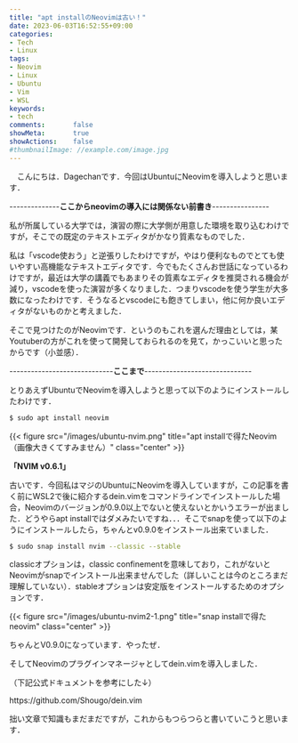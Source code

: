 ```yaml
---
title: "apt installのNeovimは古い！"
date: 2023-06-03T16:52:55+09:00
categories:
- Tech
- Linux
tags:
- Neovim
- Linux
- Ubuntu
- Vim
- WSL
keywords:
- tech
comments:       false
showMeta:       true
showActions:    false
#thumbnailImage: //example.com/image.jpg
---
```


　こんにちは．Dagechanです．今回はUbuntuにNeovimを導入しようと思います．
<!--more-->

--------------**ここからneovimの導入には関係ない前書き**----------------

私が所属している大学では，演習の際に大学側が用意した環境を取り込むわけですが，そこでの既定のテキストエディタがかなり質素なものでした．

私は「vscode使おう」と逆張りしたわけですが，やはり便利なものでとても使いやすい高機能なテキストエディタです．今でもたくさんお世話になっているわけですが，最近は大学の講義でもあまりその質素なエディタを推奨される機会が減り，vscodeを使った演習が多くなりました．つまりvscodeを使う学生が大多数になったわけです．そうなるとvscodeにも飽きてしまい，他に何か良いエディタがないものかと考えました．

そこで見つけたのがNeovimです．というのもこれを選んだ理由としては，某Youtuberの方がこれを使って開発しておられるのを見て，かっこいいと思ったからです（小並感）．

-----------------------------**ここまで**------------------------------

とりあえずUbuntuでNeovimを導入しようと思って以下のようにインストールしたわけです．

```bash
$ sudo apt install neovim
```
{{< figure src="/images/ubuntu-nvim.png" title="apt installで得たNeovim（画像大きくてすみません）" class="center" >}}

**<p>「NVIM v0.6.1」</p>**
古いです．今回私はマジのUbuntuにNeovimを導入していますが，この記事を書く前にWSL2で後に紹介するdein.vimをコマンドラインでインストールした場合，Neovimのバージョンが0.9.0以上でないと使えないとかいうエラーが出ました．どうやらapt installではダメみたいですね．．．そこでsnapを使って以下のようにインストールしたら，ちゃんとv0.9.0をインストール出来ていました．

```bash
$ sudo snap install nvim --classic --stable
```
classicオプションは，classic confinementを意味しており，これがないとNeovimがsnapでインストール出来ませんでした（詳しいことは今のところまだ理解していない）．stableオプションは安定版をインストールするためのオプションです．

{{< figure src="/images/ubuntu-nvim2-1.png" title="snap installで得たneovim" class="center" >}}

ちゃんとV0.9.0になっています．やったぜ．


<P>そしてNeovimのプラグインマネージャとしてdein.vimを導入しました．</P>
<p>（下記公式ドキュメントを参考にした↓）</p>
<p>https://github.com/Shougo/dein.vim</p>

拙い文章で知識もまだまだですが，これからもつらつらと書いていこうと思います．














